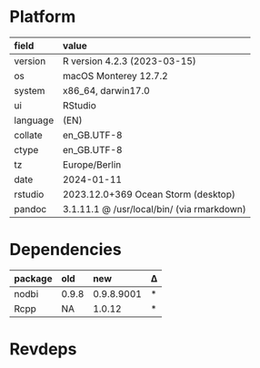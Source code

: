 # Platform

|field    |value                                      |
|:--------|:------------------------------------------|
|version  |R version 4.2.3 (2023-03-15)               |
|os       |macOS Monterey 12.7.2                      |
|system   |x86_64, darwin17.0                         |
|ui       |RStudio                                    |
|language |(EN)                                       |
|collate  |en_GB.UTF-8                                |
|ctype    |en_GB.UTF-8                                |
|tz       |Europe/Berlin                              |
|date     |2024-01-11                                 |
|rstudio  |2023.12.0+369 Ocean Storm (desktop)        |
|pandoc   |3.1.11.1 @ /usr/local/bin/ (via rmarkdown) |

# Dependencies

|package |old   |new        |Δ  |
|:-------|:-----|:----------|:--|
|nodbi   |0.9.8 |0.9.8.9001 |*  |
|Rcpp    |NA    |1.0.12     |*  |

# Revdeps

